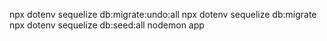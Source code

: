 npx dotenv sequelize db:migrate:undo:all
npx dotenv sequelize db:migrate
npx dotenv sequelize db:seed:all
nodemon app
